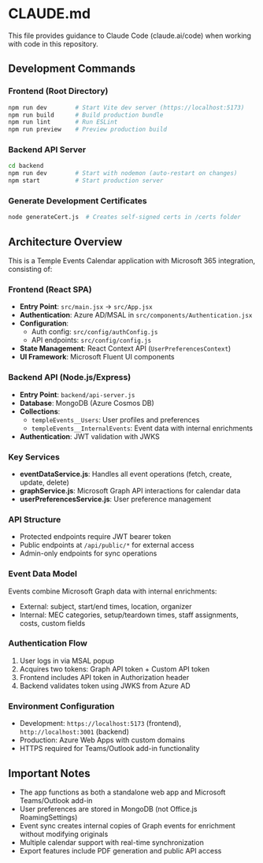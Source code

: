 # CLAUDE.md

This file provides guidance to Claude Code (claude.ai/code) when working with code in this repository.

## Development Commands

### Frontend (Root Directory)
```bash
npm run dev        # Start Vite dev server (https://localhost:5173)
npm run build      # Build production bundle
npm run lint       # Run ESLint
npm run preview    # Preview production build
```

### Backend API Server
```bash
cd backend
npm run dev        # Start with nodemon (auto-restart on changes)
npm start          # Start production server
```

### Generate Development Certificates
```bash
node generateCert.js  # Creates self-signed certs in /certs folder
```

## Architecture Overview

This is a Temple Events Calendar application with Microsoft 365 integration, consisting of:

### Frontend (React SPA)
- **Entry Point**: `src/main.jsx` → `src/App.jsx`
- **Authentication**: Azure AD/MSAL in `src/components/Authentication.jsx`
- **Configuration**: 
  - Auth config: `src/config/authConfig.js`
  - API endpoints: `src/config/config.js`
- **State Management**: React Context API (`UserPreferencesContext`)
- **UI Framework**: Microsoft Fluent UI components

### Backend API (Node.js/Express)
- **Entry Point**: `backend/api-server.js`
- **Database**: MongoDB (Azure Cosmos DB)
- **Collections**:
  - `templeEvents__Users`: User profiles and preferences
  - `templeEvents__InternalEvents`: Event data with internal enrichments
- **Authentication**: JWT validation with JWKS

### Key Services
- **eventDataService.js**: Handles all event operations (fetch, create, update, delete)
- **graphService.js**: Microsoft Graph API interactions for calendar data
- **userPreferencesService.js**: User preference management

### API Structure
- Protected endpoints require JWT bearer token
- Public endpoints at `/api/public/*` for external access
- Admin-only endpoints for sync operations

### Event Data Model
Events combine Microsoft Graph data with internal enrichments:
- External: subject, start/end times, location, organizer
- Internal: MEC categories, setup/teardown times, staff assignments, costs, custom fields

### Authentication Flow
1. User logs in via MSAL popup
2. Acquires two tokens: Graph API token + Custom API token
3. Frontend includes API token in Authorization header
4. Backend validates token using JWKS from Azure AD

### Environment Configuration
- Development: `https://localhost:5173` (frontend), `http://localhost:3001` (backend)
- Production: Azure Web Apps with custom domains
- HTTPS required for Teams/Outlook add-in functionality

## Important Notes

- The app functions as both a standalone web app and Microsoft Teams/Outlook add-in
- User preferences are stored in MongoDB (not Office.js RoamingSettings)
- Event sync creates internal copies of Graph events for enrichment without modifying originals
- Multiple calendar support with real-time synchronization
- Export features include PDF generation and public API access